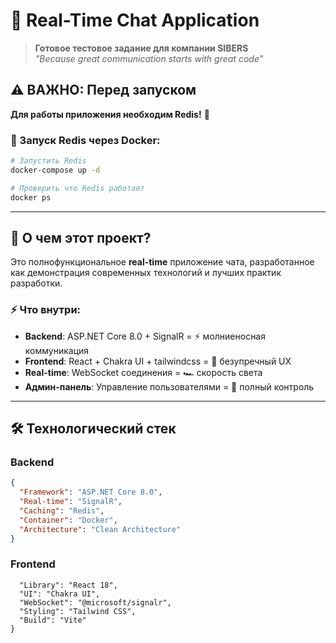# 💬 Real-Time Chat Application

> **Готовое тестовое задание для компании SIBERS**  
> *"Because great communication starts with great code"*

## ⚠️ ВАЖНО: Перед запуском

**Для работы приложения необходим Redis!** 🚨

### 🐳 Запуск Redis через Docker:
```bash
# Запустить Redis
docker-compose up -d

# Проверить что Redis работает
docker ps
```
---

## 🚀 О чем этот проект?

Это полнофункциональное **real-time** приложение чата, разработанное как демонстрация современных технологий и лучших практик разработки.

### ⚡ Что внутри:
- **Backend**: ASP.NET Core 8.0 + SignalR = ⚡ молниеносная коммуникация
- **Frontend**: React + Chakra UI + tailwindcss = 🎨 безупречный UX
- **Real-time**: WebSocket соединения = 🏎️ скорость света
- **Админ-панель**: Управление пользователями = 👑 полный контроль

---

## 🛠 Технологический стек

### Backend
```json
{
  "Framework": "ASP.NET Core 8.0",
  "Real-time": "SignalR",
  "Caching": "Redis",
  "Container": "Docker",
  "Architecture": "Clean Architecture"
}
```
### Frontend
```json{
  "Library": "React 18",
  "UI": "Chakra UI",
  "WebSocket": "@microsoft/signalr",
  "Styling": "Tailwind CSS",
  "Build": "Vite"
}
```




